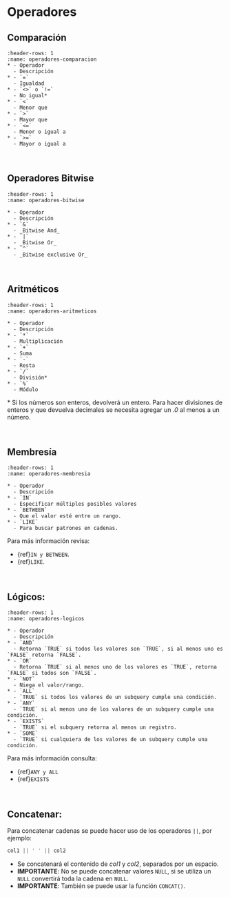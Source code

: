 # Operadores

## Comparación

```{list-table}
:header-rows: 1
:name: operadores-comparacion
* - Operador
  - Descripción
* - `=`
  - Igualdad
* - `<>` o `!=`
  - No igual*
* - `<`
  - Menor que
* - `>`
  - Mayor que
* - `<=`
  - Menor o igual a
* - `>=`
  - Mayor o igual a
```

<br/>

## Operadores Bitwise

```{list-table}
:header-rows: 1
:name: operadores-bitwise

* - Operador
  - Descripción
* - `&`
  - _Bitwise And_
* - `|`
  - _Bitwise Or_
* - `^`
  - _Bitwise exclusive Or_
```

<br/>

## Aritméticos

```{list-table}
:header-rows: 1
:name: operadores-aritmeticos

* - Operador
  - Descripción
* - `*`
  - Multiplicación
* - `+`
  - Suma
* - `-`
  - Resta
* - `/`
  - División*
* - `%`
  - Módulo
```
\* Si los números son enteros, devolverá un entero. Para hacer divisiones de enteros y que devuelva decimales se necesita agregar un _.0_ al menos a un número.

<br/>

## Membresía

```{list-table}
:header-rows: 1
:name: operadores-membresia

* - Operador
  - Descripción
* - `IN`
  - Especificar múltiples posibles valores
* - `BETWEEN`
  - Que el valor esté entre un rango.
* - `LIKE`
  - Para buscar patrones en cadenas.
```
Para más información revisa:
- {ref}`IN y BETWEEN`.
- {ref}`LIKE`.

<br/>

## Lógicos:
```{list-table}
:header-rows: 1
:name: operadores-logicos

* - Operador
  - Descripción
* - `AND`
  - Retorna `TRUE` si todos los valores son `TRUE`, si al menos uno es `FALSE` retorna `FALSE`.
* - `OR`
  - Retorna `TRUE` si al menos uno de los valores es `TRUE`, retorna `FALSE` si todos son `FALSE`.
* - `NOT`
  - Niega el valor/rango.
* - `ALL`
  - `TRUE` si todos los valores de un subquery cumple una condición.
* - `ANY`
  - `TRUE` si al menos uno de los valores de un subquery cumple una condición.
* - `EXISTS`
  - `TRUE` si el subquery retorna al menos un registro.
* - `SOME`
  - `TRUE` si cualquiera de los valores de un subquery cumple una condición.
```
Para más información consulta:
- {ref}`ANY y ALL`
- {ref}`EXISTS`

<br/>

## Concatenar:
Para concatenar cadenas se puede hacer uso de los operadores `||`, por ejemplo: 
```sql
col1 || ' ' || col2
``` 
-	Se concatenará el contenido de _col1_ y _col2_, separados por un espacio. 
-	**IMPORTANTE**: No se puede concatenar valores `NULL`, si se utiliza un `NULL` convertirá toda la cadena en `NULL`.
-	**IMPORTANTE**: También se puede usar la función `CONCAT()`.
